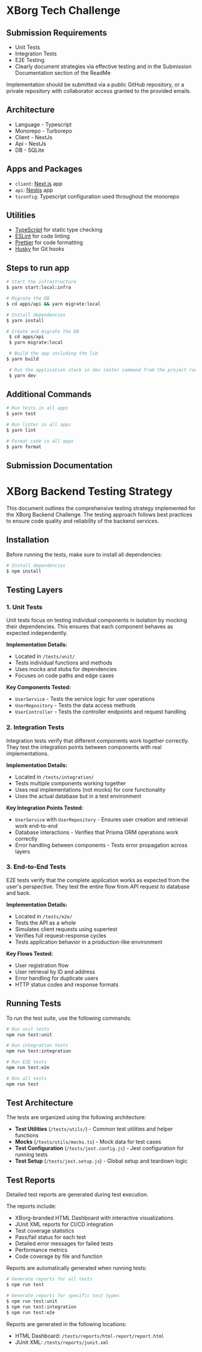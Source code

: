 # XBorg Tech Challenge

## Submission Requirements

- Unit Tests
- Integration Tests
- E2E Testing
- Clearly document strategies via effective testing and in the Submission Documentation section of the ReadMe

Implementation should be submitted via a public GitHub repository, or a private repository with collaborator access granted to the provided emails.

## Architecture

- Language - Typescript
- Monorepo - Turborepo
- Client - NextJs
- Api - NestJs
- DB - SQLite

## Apps and Packages

- `client`: [Next.js](https://nextjs.org/) app
- `api`: [Nestjs](https://nestjs.com) app
- `tsconfig`: Typescript configuration used throughout the monorepo

## Utilities

- [TypeScript](https://www.typescriptlang.org/) for static type checking
- [ESLint](https://eslint.org/) for code linting
- [Prettier](https://prettier.io) for code formatting
- [Husky](https://typicode.github.io/husky/) for Git hooks

## Steps to run app

```bash
# Start the infrastructure
$ yarn start:local:infra

# Migrate the DB
$ cd apps/api && yarn migrate:local

# Install dependencies
$ yarn install

# Create and migrate the DB
 $ cd apps/api
 $ yarn migrate:local

 # Build the app including the lib
$ yarn build

 # Run the application stack in dev (enter command from the project root)
 $ yarn dev
```

## Additional Commands

```bash
# Run tests in all apps
$ yarn test

# Run linter in all apps
$ yarn lint

# Format code in all apps
$ yarn format

```

## Submission Documentation

# XBorg Backend Testing Strategy

This document outlines the comprehensive testing strategy implemented for the XBorg Backend Challenge. The testing approach follows best practices to ensure code quality and reliability of the backend services.

## Installation

Before running the tests, make sure to install all dependencies:

```bash
# Install dependencies
$ npm install
```

## Testing Layers

### 1. Unit Tests

Unit tests focus on testing individual components in isolation by mocking their dependencies. This ensures that each component behaves as expected independently.

**Implementation Details:**
- Located in `/tests/unit/`
- Tests individual functions and methods
- Uses mocks and stubs for dependencies
- Focuses on code paths and edge cases

**Key Components Tested:**
- `UserService` - Tests the service logic for user operations
- `UserRepository` - Tests the data access methods
- `UserController` - Tests the controller endpoints and request handling

### 2. Integration Tests

Integration tests verify that different components work together correctly. They test the integration points between components with real implementations.

**Implementation Details:**
- Located in `/tests/integration/`
- Tests multiple components working together
- Uses real implementations (not mocks) for core functionality
- Uses the actual database but in a test environment

**Key Integration Points Tested:**
- `UserService` with `UserRepository` - Ensures user creation and retrieval work end-to-end
- Database interactions - Verifies that Prisma ORM operations work correctly
- Error handling between components - Tests error propagation across layers

### 3. End-to-End Tests

E2E tests verify that the complete application works as expected from the user's perspective. They test the entire flow from API request to database and back.

**Implementation Details:**
- Located in `/tests/e2e/`
- Tests the API as a whole
- Simulates client requests using supertest
- Verifies full request-response cycles
- Tests application behavior in a production-like environment

**Key Flows Tested:**
- User registration flow
- User retrieval by ID and address
- Error handling for duplicate users
- HTTP status codes and response formats

## Running Tests

To run the test suite, use the following commands:

```bash
# Run unit tests
npm run test:unit

# Run integration tests
npm run test:integration

# Run E2E tests
npm run test:e2e

# Run all tests
npm run test
```

## Test Architecture

The tests are organized using the following architecture:

- **Test Utilities** (`/tests/utils/`) - Common test utilities and helper functions
- **Mocks** (`/tests/utils/mocks.ts`) - Mock data for test cases
- **Test Configuration** (`/tests/jest.config.js`) - Jest configuration for running tests
- **Test Setup** (`/tests/jest.setup.js`) - Global setup and teardown logic

## Test Reports

Detailed test reports are generated during test execution.

The reports include:
- XBorg-branded HTML Dashboard with interactive visualizations
- JUnit XML reports for CI/CD integration
- Test coverage statistics
- Pass/fail status for each test
- Detailed error messages for failed tests
- Performance metrics
- Code coverage by file and function

Reports are automatically generated when running tests:
```bash
# Generate reports for all tests
$ npm run test

# Generate reports for specific test types
$ npm run test:unit
$ npm run test:integration
$ npm run test:e2e
```

Reports are generated in the following locations:
- HTML Dashboard: `/tests/reports/html-report/report.html`
- JUnit XML: `/tests/reports/junit.xml`
